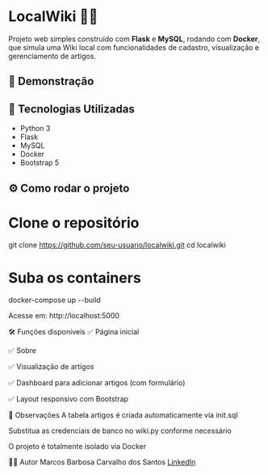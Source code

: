 # LocalWiki 📝🌐

Projeto web simples construído com **Flask** e **MySQL**, rodando com **Docker**, que simula uma Wiki local com funcionalidades de cadastro, visualização e gerenciamento de artigos.

## 📸 Demonstração



## 🚀 Tecnologias Utilizadas

- Python 3
- Flask
- MySQL
- Docker
- Bootstrap 5

## ⚙️ Como rodar o projeto

# Clone o repositório
git clone https://github.com/seu-usuario/localwiki.git
cd localwiki

# Suba os containers
docker-compose up --build

Acesse em: http://localhost:5000

🛠️ Funções disponíveis
✅ Página inicial

✅ Sobre

✅ Visualização de artigos

✅ Dashboard para adicionar artigos (com formulário)

✅ Layout responsivo com Bootstrap

📌 Observações
A tabela artigos é criada automaticamente via init.sql

Substitua as credenciais de banco no wiki.py conforme necessário

O projeto é totalmente isolado via Docker

🧑‍💻 Autor
Marcos Barbosa Carvalho dos Santos
[LinkedIn](https://www.linkedin.com/in/60bb4023b/)
